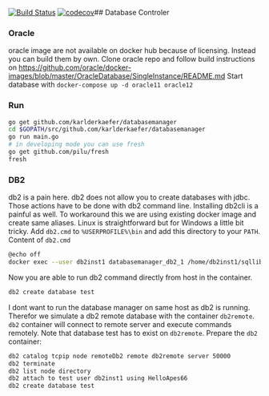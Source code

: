 [![Build Status](https://travis-ci.org/karlderkaefer/databasemanager.png)](https://travis-ci.org/karlderkaefer/databasemanager)
[![codecov](https://codecov.io/gh/karlderkaefer/databasemanager/branch/master/graph/badge.svg)](https://codecov.io/gh/karlderkaefer/databasemanager)## Database Controler 

### Oracle
oracle image are not available on docker hub because of licensing.
Instead you can build them by own. 
Clone oracle repo and follow build instructions on https://github.com/oracle/docker-images/blob/master/OracleDatabase/SingleInstance/README.md
Start database with `docker-compose up -d oracle11 oracle12`

### Run
```bash
go get github.com/karlderkaefer/databasemanager
cd $GOPATH/src/github.com/karlderkaefer/databasemanager
go run main.go
# in developing mode you can use fresh
go get github.com/pilu/fresh
fresh
```

### DB2
db2 is a pain here. db2 does not allow you to create databases with jdbc.
Those actions have to be done with db2 command line. 
Installing db2cli is a painful as well.
To workaround this we are using existing docker image and create same aliases.
Linux is straightforward but for Windows a little bit tricky.
Add `db2.cmd` to `%USERPROFILE%\bin` and add this directory to your `PATH`.
Content of `db2.cmd`
```bash
@echo off
docker exec --user db2inst1 databasemanager_db2_1 /home/db2inst1/sqllib/bin/db2 %*
```
Now you are able to run db2 command directly from host in the container.
```bash
db2 create database test
```
I dont want to run the database manager on same host as db2 is running.
Therefor we simulate a db2 remote database with the container `db2remote`.
`db2` container will connect to remote server and execute commands remotely.
Note that database test has to exist on `db2remote`. Prepare the `db2` container:
```bash
db2 catalog tcpip node remoteDb2 remote db2remote server 50000
db2 terminate
db2 list node directory 
db2 attach to test user db2inst1 using HelloApes66
db2 create database test 
```
